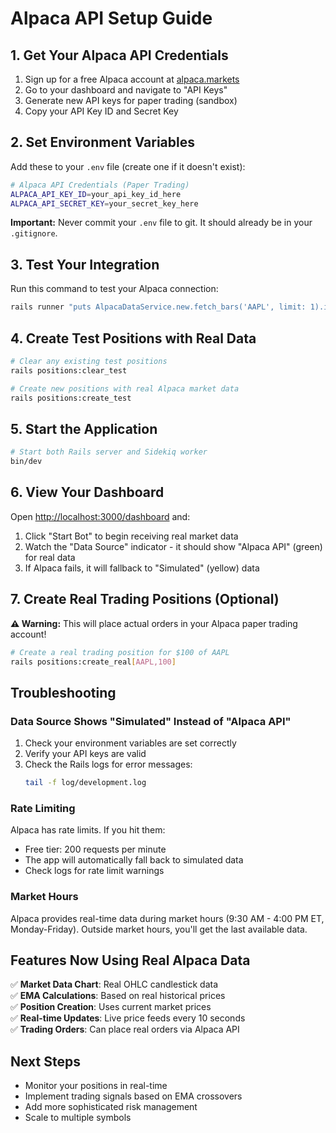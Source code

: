 # Alpaca API Setup Guide

## 1. Get Your Alpaca API Credentials

1. Sign up for a free Alpaca account at [alpaca.markets](https://alpaca.markets)
2. Go to your dashboard and navigate to "API Keys"
3. Generate new API keys for paper trading (sandbox)
4. Copy your API Key ID and Secret Key

## 2. Set Environment Variables

Add these to your `.env` file (create one if it doesn't exist):

```bash
# Alpaca API Credentials (Paper Trading)
ALPACA_API_KEY_ID=your_api_key_id_here
ALPACA_API_SECRET_KEY=your_secret_key_here
```

**Important:** Never commit your `.env` file to git. It should already be in your `.gitignore`.

## 3. Test Your Integration

Run this command to test your Alpaca connection:

```bash
rails runner "puts AlpacaDataService.new.fetch_bars('AAPL', limit: 1).inspect"
```

## 4. Create Test Positions with Real Data

```bash
# Clear any existing test positions
rails positions:clear_test

# Create new positions with real Alpaca market data
rails positions:create_test
```

## 5. Start the Application

```bash
# Start both Rails server and Sidekiq worker
bin/dev
```

## 6. View Your Dashboard

Open [http://localhost:3000/dashboard](http://localhost:3000/dashboard) and:

1. Click "Start Bot" to begin receiving real market data
2. Watch the "Data Source" indicator - it should show "Alpaca API" (green) for real data
3. If Alpaca fails, it will fallback to "Simulated" (yellow) data

## 7. Create Real Trading Positions (Optional)

**⚠️ Warning:** This will place actual orders in your Alpaca paper trading account!

```bash
# Create a real trading position for $100 of AAPL
rails positions:create_real[AAPL,100]
```

## Troubleshooting

### Data Source Shows "Simulated" Instead of "Alpaca API"

1. Check your environment variables are set correctly
2. Verify your API keys are valid
3. Check the Rails logs for error messages:
   ```bash
   tail -f log/development.log
   ```

### Rate Limiting

Alpaca has rate limits. If you hit them:
- Free tier: 200 requests per minute
- The app will automatically fall back to simulated data
- Check logs for rate limit warnings

### Market Hours

Alpaca provides real-time data during market hours (9:30 AM - 4:00 PM ET, Monday-Friday).
Outside market hours, you'll get the last available data.

## Features Now Using Real Alpaca Data

✅ **Market Data Chart**: Real OHLC candlestick data  
✅ **EMA Calculations**: Based on real historical prices  
✅ **Position Creation**: Uses current market prices  
✅ **Real-time Updates**: Live price feeds every 10 seconds  
✅ **Trading Orders**: Can place real orders via Alpaca API  

## Next Steps

- Monitor your positions in real-time
- Implement trading signals based on EMA crossovers
- Add more sophisticated risk management
- Scale to multiple symbols 